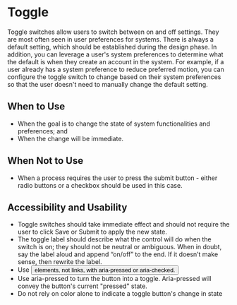 # Toggle
Toggle switches allow users to switch between on and off settings. They are most often seen in user preferences for systems. There is always a default setting, which should be established during the design phase. In addition, you can leverage a user's system preferences to determine what the default is when they create an account in the system. For example, if a user already has a system preference to reduce preferred motion, you can configure the toggle switch to change based on their system preferences so that the user doesn't need to manually change the default setting. 

## When to Use
- When the goal is to change the state of system functionalities and preferences; and
- When the change will be immediate. 

## When Not to Use
- When a process requires the user to press the submit button - either radio buttons or a checkbox should be used in this case.

## Accessibility and Usability
- Toggle switches should take immediate effect and should not require the user to click Save or Submit to apply the new state.
- The toggle label should describe what the control will do when the switch is on; they should not be neutral or ambiguous. When in doubt, say the label aloud and append “on/off” to the end. If it doesn’t make sense, then rewrite the label.
- Use <button> elements, not links, with aria-pressed or aria-checked.
- Use aria-pressed to turn the button into a toggle. Aria-pressed will convey the button's current "pressed" state.
- Do not rely on color alone to indicate a toggle button's change in state
